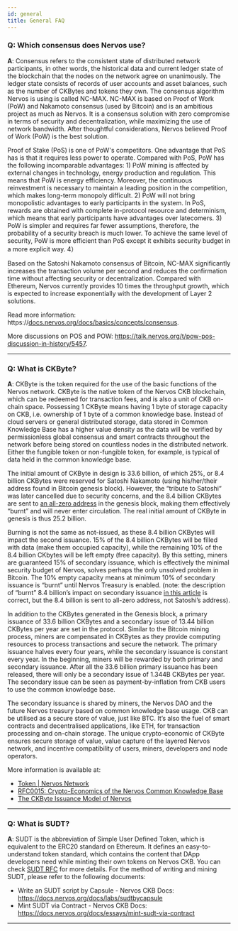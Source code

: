 ```yaml
---
id: general
title: General FAQ
---
```


### **Q**: Which consensus does Nervos use?

**A**: Consensus refers to the consistent state of distributed network participants, in other words, the historical data and current ledger state of the blockchain that the nodes on the network agree on unanimously. The ledger state consists of records of user accounts and asset balances, such as the number of CKBytes and tokens they own. The consensus algorithm Nervos is using is called NC-MAX. NC-MAX is based on Proof of Work (PoW) and Nakamoto consensus (used by Bitcoin) and is an ambitious project as much as Nervos. It is a consensus solution with zero compromise in terms of security and decentralization, while maximizing the use of network bandwidth. After thoughtful considerations, Nervos believed Proof of Work (PoW) is the best solution.

Proof of Stake (PoS) is one of PoW's competitors. One advantage that PoS has is that it requires less power to operate. Compared with PoS, PoW has the following incomparable advantages: 1) PoW mining is affected by external changes in technology, energy production and regulation. This means that PoW is energy efficiency. Moreover, the continuous reinvestment is necessary to maintain a leading position in the competition, which makes long-term monopoly difficult. 2) PoW will not bring monopolistic advantages to early participants in the system. In PoS, rewards are obtained with complete in-protocol resource and determinism, which means that early participants have advantages over latecomers. 3) PoW is simpler and requires far fewer assumptions, therefore, the probability of a security breach is much lower. To achieve the same level of security, PoW is more efficient than PoS except it exhibits security budget in a more explicit way. 4）

Based on the Satoshi Nakamoto consensus of Bitcoin, NC-MAX significantly increases the transaction volume per second and reduces the confirmation time without affecting security or decentralization. Compared with Ethereum, Nervos currently provides 10 times the throughput growth, which is expected to increase exponentially with the development of Layer 2 solutions.

Read more information: https://[docs.nervos.org/docs/basics/concepts/consensus](http://docs.nervos.org/docs/basics/concepts/consensus).

More discussions on POS and POW: https://talk.nervos.org/t/pow-pos-discussion-in-history/5457.

---

### **Q**: What is CKByte?

**A**: CKByte is the token required for the use of the basic functions of the Nervos network. CKByte is the native token of the Nervos CKB blockchain, which can be redeemed for transaction fees, and is also a unit of CKB on-chain space. Possessing 1 CKByte means having 1 byte of storage capacity on CKB, i.e. ownership of 1 byte of a common knowledge base. Instead of cloud servers or general distributed storage, data stored in Common Knowledge Base has a higher value density as the data will be verified by permissionless global consensus and smart contracts throughout the network before being stored on countless nodes in the distributed network. Either the fungible token or non-fungible token, for example, is typical of data held in the common knowledge base.

The initial amount of CKByte in design is 33.6 billion, of which 25%, or 8.4 billion CKBytes were reserved for Satoshi Nakamoto (using his/her/their address found in Bitcoin genesis block). However, the “tribute to Satoshi“ was later cancelled due to security concerns, and the 8.4 billion CKBytes are sent to [an all-zero address](https://explorer.nervos.org/address/ckb1qgqqqqqqqqqqqqqqqqqqqqqqqqqqqqqqqqqqqqqqqqqqqqqqqqqqqchfq7c4e0e864p98x0t7mc0k58thz83s97znnd) in the genesis block, making them effectively “burnt” and will never enter circulation. The real initial amount of CKByte in genesis is thus 25.2 billion.

Burning is not the same as not-issued, as these 8.4 billion CKBytes will impact the second issuance. 15% of the 8.4 billion CKBytes will be filled with data (make them occupied capacity), while the remaining 10% of the 8.4 billion CKbytes will be left empty (free capacity). By this setting, miners are guaranteed 15% of secondary issuance, which is effectively the minimal security budget of Nervos, solves perhaps the only unsolved problem in Bitcoin. The 10% empty capacity means at minimum 10% of secondary issuance is “burnt” until Nervos Treasury is enabled. (note: the description of “burnt” 8.4 billion’s impact on secondary issuance [in this article](https://talk.nervos.org/t/nervos-ckbyte-distribution-and-why-we-are-burning-25-in-the-genesis-block/3503) is correct, but the 8.4 billion is sent to all-zero address, not Satoshi’s address).

In addition to the CKBytes generated in the Genesis block, a primary issuance of 33.6 billion CKBytes and a secondary issue of 13.44 billion CKBytes per year are set in the protocol. Similar to the Bitcoin mining process, miners are compensated in CKBytes as they provide computing resources to process transactions and secure the network. The primary issuance halves every four years, while the secondary issuance is constant every year. In the beginning, miners will be rewarded by both primary and secondary issuance. After all the 33.6 billion primary issuance has been released, there will only be a secondary issue of 1.344B CKBytes per year. The secondary issue can be seen as payment-by-inflation from CKB users to use the common knowledge base.

The secondary issuance is shared by miners, the Nervos DAO and the future Nervos treasury based on common knowledge base usage. CKB can be utilised as a secure store of value, just like BTC. It’s also the fuel of smart contracts and decentralised applications, like ETH, for transaction processing and on-chain storage. The unique crypto-economic of CKByte ensures secure storage of value, value capture of the layered Nervos network, and incentive compatibility of users, miners, developers and node operators.

More information is available at:

- [Token | Nervos Network](https://www.nervos.org/token)
- [RFC0015: Crypto-Economics of the Nervos Common Knowledge Base](https://github.com/nervosnetwork/rfcs/blob/master/rfcs/0015-ckb-cryptoeconomics/0015-ckb-cryptoeconomics.md)
- [The CKByte Issuance Model of Nervos](https://talk.nervos.org/t/the-ckbyte-issuance-model-of-nervos/5321)

---

### **Q**: What is SUDT?

**A**: SUDT is the abbreviation of Simple User Defined Token, which is equivalent to the ERC20 standard on Ethereum. It defines an easy-to-understand token standard, which contains the content that DApp developers need while minting their own tokens on Nervos CKB. You can check [SUDT RFC](https://github.com/nervosnetwork/rfcs/blob/master/rfcs/0025-simple-udt/0025-simple-udt.md) for more details. For the method of writing and mining SUDT, please refer to the following documents:

- Write an SUDT script by Capsule - Nervos CKB Docs:  https://docs.nervos.org/docs/labs/sudtbycapsule
- Mint SUDT via Contract - Nervos CKB Docs: https://docs.nervos.org/docs/essays/mint-sudt-via-contract

---
